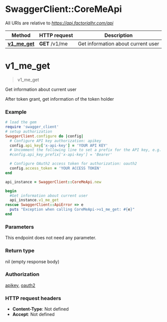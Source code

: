# SwaggerClient::CoreMeApi

All URIs are relative to *https://api.factorialhr.com/api*

Method | HTTP request | Description
------------- | ------------- | -------------
[**v1_me_get**](CoreMeApi.md#v1_me_get) | **GET** /v1/me | Get information about current user

# **v1_me_get**
> v1_me_get

Get information about current user

After token grant, get information of the token holder

### Example
```ruby
# load the gem
require 'swagger_client'
# setup authorization
SwaggerClient.configure do |config|
  # Configure API key authorization: apikey
  config.api_key['x-api-key'] = 'YOUR API KEY'
  # Uncomment the following line to set a prefix for the API key, e.g. 'Bearer' (defaults to nil)
  #config.api_key_prefix['x-api-key'] = 'Bearer'

  # Configure OAuth2 access token for authorization: oauth2
  config.access_token = 'YOUR ACCESS TOKEN'
end

api_instance = SwaggerClient::CoreMeApi.new

begin
  #Get information about current user
  api_instance.v1_me_get
rescue SwaggerClient::ApiError => e
  puts "Exception when calling CoreMeApi->v1_me_get: #{e}"
end
```

### Parameters
This endpoint does not need any parameter.

### Return type

nil (empty response body)

### Authorization

[apikey](../README.md#apikey), [oauth2](../README.md#oauth2)

### HTTP request headers

 - **Content-Type**: Not defined
 - **Accept**: Not defined



